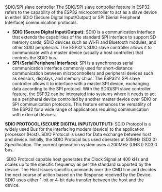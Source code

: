 SDIO/SPI slave controller
The SDIO/SPI slave controller feature in ESP32 refers to the capability of the ESP32 microcontroller to act as a slave device in either SDIO (Secure Digital Input/Output) or SPI (Serial Peripheral Interface) communication protocols.
- **SDIO (Secure Digital Input/Output)**: SDIO is a communication interface that extends the capabilities of the standard SPI interface to support SD memory cards, SDIO devices such as Wi-Fi and Bluetooth modules, and other SDIO peripherals. The ESP32's SDIO slave controller allows it to communicate with a master device (usually a host controller) that controls the SDIO bus.
- **SPI (Serial Peripheral Interface)**: SPI is a synchronous serial communication interface commonly used for short-distance communication between microcontrollers and peripheral devices such as sensors, displays, and memory chips. The ESP32's SPI slave controller allows it to interface with a master SPI device, exchanging data according to the SPI protocol.
With the SDIO/SPI slave controller feature, the ESP32 can be integrated into systems where it needs to act as a peripheral device controlled by another master device over SDIO or SPI communication protocols. This feature enhances the versatility of the ESP32 for a wide range of applications requiring communication with external devices.

**SDIO PROTOCOL (SECURE DIGITAL INPUT/OUTPUT):**
SDIO Protocol is a widely used Bus for the interfacing modem (device) to the application processor (Host). SDIO Protocol is used for Data exchange between host and device. Initially, the SDIO Protocol bus used operates at 50MHz (SD2.0) Specification. The current generation system uses a 200MHz (UHS I) SD3.0 bus.

 SDIO Protocol capable host generates the Clock Signal at 400 kHz and scales up to the specific frequency as per the standard supported by the device. The Host issues specific commands over the CMD line and decides the next course of action based on the Response received by the Device. SDIO uses either 1-bit or 4-bit data transfer between the host and the device.
